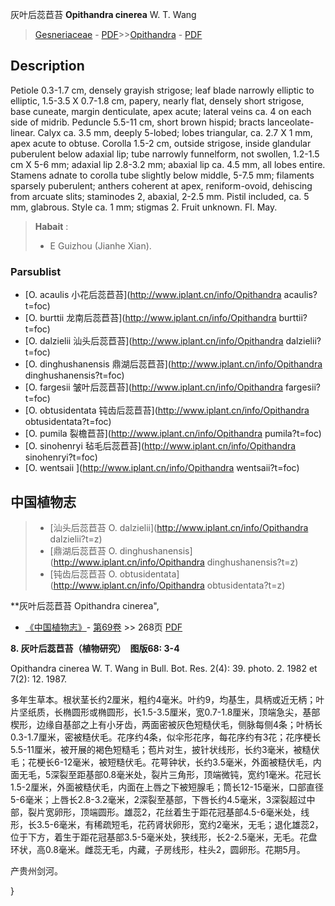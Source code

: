 灰叶后蕊苣苔 **Opithandra cinerea** W. T. Wang

> [Gesneriaceae](http://www.iplant.cn/info/Gesneriaceae?t=foc) - [PDF](http://www.iplant.cn/foc/pdf/Gesneriaceae.pdf)>>[Opithandra](http://www.iplant.cn/info/Opithandra?t=foc) - [PDF](http://www.iplant.cn/foc/pdf/Opithandra.pdf)

## Description

Petiole 0.3-1.7 cm, densely grayish strigose; leaf blade narrowly elliptic to elliptic, 1.5-3.5 X 0.7-1.8 cm, papery, nearly flat, densely short strigose, base cuneate, margin denticulate, apex acute; lateral veins ca. 4 on each side of midrib. Peduncle 5.5-11 cm, short brown hispid; bracts lanceolate-linear. Calyx ca. 3.5 mm, deeply 5-lobed; lobes triangular, ca. 2.7 X 1 mm, apex acute to obtuse. Corolla 1.5-2 cm, outside strigose, inside glandular puberulent below adaxial lip; tube narrowly funnelform, not swollen, 1.2-1.5 cm X 5-6 mm; adaxial lip 2.8-3.2 mm; abaxial lip ca. 4.5 mm, all lobes entire. Stamens adnate to corolla tube slightly below middle, 5-7.5 mm; filaments sparsely puberulent; anthers coherent at apex, reniform-ovoid, dehiscing from arcuate slits; staminodes 2, abaxial, 2-2.5 mm. Pistil included, ca. 5 mm, glabrous. Style ca. 1 mm; stigmas 2. Fruit unknown. Fl. May.

> **Habait** : 
>* E Guizhou (Jianhe Xian).

### Parsublist

* [O.  acaulis  小花后蕊苣苔](http://www.iplant.cn/info/Opithandra acaulis?t=foc)
* [O.  burttii  龙南后蕊苣苔](http://www.iplant.cn/info/Opithandra burttii?t=foc)
* [O.  dalzielii  汕头后蕊苣苔](http://www.iplant.cn/info/Opithandra dalzielii?t=foc)
* [O.  dinghushanensis  鼎湖后蕊苣苔](http://www.iplant.cn/info/Opithandra dinghushanensis?t=foc)
* [O.  fargesii  皱叶后蕊苣苔](http://www.iplant.cn/info/Opithandra fargesii?t=foc)
* [O.  obtusidentata  钝齿后蕊苣苔](http://www.iplant.cn/info/Opithandra obtusidentata?t=foc)
* [O.  pumila  裂檐苣苔](http://www.iplant.cn/info/Opithandra pumila?t=foc)
* [O.  sinohenryi  毡毛后蕊苣苔](http://www.iplant.cn/info/Opithandra sinohenryi?t=foc)
* [O.  wentsaii  ](http://www.iplant.cn/info/Opithandra wentsaii?t=foc)

## 中国植物志

> * [汕头后蕊苣苔  O.  dalzielii](http://www.iplant.cn/info/Opithandra dalzielii?t=z)
> * [鼎湖后蕊苣苔  O.  dinghushanensis](http://www.iplant.cn/info/Opithandra dinghushanensis?t=z)
> * [钝齿后蕊苣苔  O.  obtusidentata](http://www.iplant.cn/info/Opithandra obtusidentata?t=z)

**灰叶后蕊苣苔 Opithandra cinerea",

* [《中国植物志》](http://www.iplant.cn/frps)- [第69卷](http://www.iplant.cn/frps/vol/69) >> 268页 [PDF](http://www.iplant.cn/frps/pdf/69/268a.pdf)

**8. 灰叶后蕊苣苔（植物研究）　图版68: 3-4**

Opithandra cinerea W. T. Wang in Bull. Bot. Res. 2(4): 39. photo. 2. 1982 et 7(2): 12. 1987.

多年生草本。根状茎长约2厘米，粗约4毫米。叶约9，均基生，具柄或近无柄；叶片坚纸质，长椭圆形或椭圆形，长1.5-3.5厘米，宽0.7-1.8厘米，顶端急尖，基部楔形，边缘自基部之上有小牙齿，两面密被灰色短糙伏毛，侧脉每侧4条；叶柄长0.3-1.7厘米，密被糙伏毛。花序约4条，似伞形花序，每花序约有3花；花序梗长5.5-11厘米，被开展的褐色短糙毛；苞片对生，披针状线形，长约3毫米，被糙伏毛；花梗长6-12毫米，被短糙伏毛。花萼钟状，长约3.5毫米，外面被糙伏毛，内面无毛，5深裂至距基部0.8毫米处，裂片三角形，顶端微钝，宽约1毫米。花冠长1.5-2厘米，外面被糙伏毛，内面在上唇之下被短腺毛；筒长12-15毫米，口部直径5-6毫米；上唇长2.8-3.2毫米，2深裂至基部，下唇长约4.5毫米，3深裂超过中部，裂片宽卵形，顶端圆形。雄蕊2，花丝着生于距花冠基部4.5-6毫米处，线形，长3.5-6毫米，有稀疏短毛，花药肾状卵形，宽约2毫米，无毛；退化雄蕊2，位于下方，着生于距花冠基部3.5-5毫米处，狭线形，长2-2.5毫米，无毛。花盘环状，高0.8毫米。雌蕊无毛，内藏，子房线形，柱头2，圆卵形。花期5月。

产贵州剑河。

}